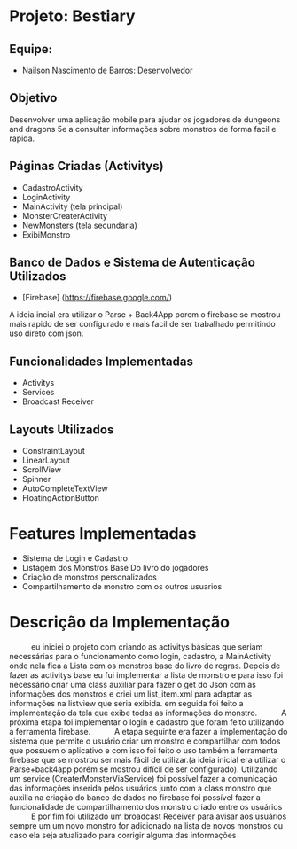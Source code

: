 # Projeto: Bestiary

## Equipe:
- Nailson Nascimento de Barros: Desenvolvedor


## Objetivo
Desenvolver uma aplicação mobile para ajudar os jogadores de dungeons and dragons 5e a consultar informações sobre monstros de forma facil e rapida.

## Páginas Criadas (Activitys)
- CadastroActivity
- LoginActivity
- MainActivity (tela principal)
- MonsterCreaterActivity
- NewMonsters (tela secundaria)
- ExibiMonstro

## Banco de Dados e Sistema de Autenticação Utilizados
- [Firebase] (https://firebase.google.com/)

A ideia incial era utilizar o Parse + Back4App porem o firebase se mostrou mais rapido de ser configurado e mais facil de ser trabalhado permitindo uso direto com json.

## Funcionalidades Implementadas
- Activitys
- Services
- Broadcast Receiver

## Layouts Utilizados
- ConstraintLayout
- LinearLayout
 - ScrollView
 - Spinner
 - AutoCompleteTextView
 - FloatingActionButton

# Features Implementadas
- Sistema de Login e Cadastro
- Listagem dos Monstros Base Do livro do jogadores
- Criação de monstros personalizados
- Compartilhamento de monstro com os outros usuarios

# Descrição da Implementação

&nbsp;&nbsp;&nbsp;&nbsp;&nbsp;&nbsp;&nbsp;&nbsp;&nbsp;
eu iniciei o projeto com criando as activitys básicas que seriam necessárias para o funcionamento como login, cadastro, a MainActivity onde nela fica a Lista com os monstros base do livro de regras. Depois de fazer as activitys base eu fui implementar a lista de monstro e para isso foi necessário criar uma class auxiliar para fazer o get do Json com as informações dos monstros e criei um list_item.xml para adaptar as informações na listview que seria exibida. em seguida foi feito a implementação da tela que exibe todas as informações do monstro.
&nbsp;&nbsp;&nbsp;&nbsp;&nbsp;&nbsp;&nbsp;&nbsp;&nbsp;
A próxima etapa foi implementar o login e cadastro que foram feito utilizando a ferramenta firebase.
&nbsp;&nbsp;&nbsp;&nbsp;&nbsp;&nbsp;&nbsp;&nbsp;&nbsp;
A etapa seguinte era fazer a implementação do sistema que permite o usuário criar um monstro e compartilhar com todos que possuem o aplicativo e com isso foi feito o uso também a ferramenta firebase que se mostrou ser mais fácil de utilizar.(a ideia inicial era utilizar o Parse+back4app porém se mostrou difícil de ser configurado). Utilizando um service (CreaterMonsterViaService) foi possível fazer a comunicação das informações inserida pelos usuários junto com a class monstro que auxilia na criação do banco de dados no firebase foi possível fazer a  funcionalidade de compartilhamento dos monstro criado entre os usuários
&nbsp;&nbsp;&nbsp;&nbsp;&nbsp;&nbsp;&nbsp;&nbsp;&nbsp;
E por fim foi utilizado um broadcast Receiver para avisar aos usuários sempre um um novo monstro for adicionado na lista de novos monstros ou caso ela seja atualizado para corrigir alguma das informações